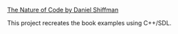 [The Nature of Code by Daniel Shiffman](https://natureofcode.com/book/)

This project recreates the book examples using C++/SDL.
